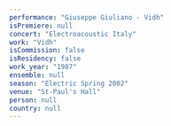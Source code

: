 ```yaml
---
performance: "Giuseppe Giuliano - Vidh"
isPremiere: null
concert: "Electroacoustic Italy"
work: "Vidh"
isCommission: false
isResidency: false
work_year: "1987"
ensemble: null
season: "Electric Spring 2002"
venue: "St-Paul's Hall"
person: null
country: null
---
```


